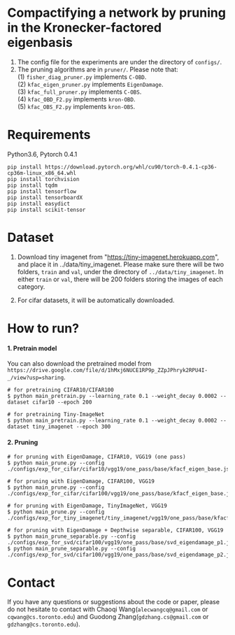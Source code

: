 # Compactifying a network by pruning in the Kronecker-factored eigenbasis
1. The config file for the experiments are under the directory of `configs/`.
2. The pruning algorithms are in `pruner/`. Please note that: <br>
   (1) `fisher_diag_pruner.py` implements `C-OBD`. <br>
   (2) `kfac_eigen_pruner.py` implements `EigenDamage`. <br>
   (3) `kfac_full_pruner.py` implements `C-OBS`. <br>
   (4) `kfac_OBD_F2.py` implements `kron-OBD`. <br>
   (5) `kfac_OBS_F2.py` implements `kron-OBS`.

# Requirements
Python3.6, Pytorch 0.4.1
```
pip install https://download.pytorch.org/whl/cu90/torch-0.4.1-cp36-cp36m-linux_x86_64.whl
pip install torchvision
pip install tqdm
pip install tensorflow
pip install tensorboardX
pip install easydict
pip install scikit-tensor
```

# Dataset
1. Download tiny imagenet from "https://tiny-imagenet.herokuapp.com", and place it in ../data/tiny_imagenet.
   Please make sure there will be two folders, `train` and `val`,  under the directory of `../data/tiny_imagenet`.
   In either `train` or `val`, there will be 200 folders storing the images of each category.
   
2. For cifar datasets, it will be automatically downloaded.



# How to run?

#### 1. Pretrain model
You can also download the pretrained model from `https://drive.google.com/file/d/1hMxj6NUCE1RP9p_ZZpJPhryk2RPU4I-_/view?usp=sharing`.
```
# for pretraining CIFAR10/CIFAR100
$ python main_pretrain.py --learning_rate 0.1 --weight_decay 0.0002 --dataset cifar10 --epoch 200

# for pretraining Tiny-ImageNet
$ python main_pretrain.py --learning_rate 0.1 --weight_decay 0.0002 --dataset tiny_imagenet --epoch 300
```


#### 2. Pruning
```
# for pruning with EigenDamage, CIFAR10, VGG19 (one pass)
$ python main_prune.py --config ./configs/exp_for_cifar/cifar10/vgg19/one_pass/base/kfacf_eigen_base.json

# for pruning with EigenDamage, CIFAR100, VGG19
$ python main_prune.py --config ./configs/exp_for_cifar/cifar100/vgg19/one_pass/base/kfacf_eigen_base.json

# for pruning with EigenDamage, TinyImageNet, VGG19
$ python main_prune.py --config ./configs/exp_for_tiny_imagenet/tiny_imagenet/vgg19/one_pass/base/kfacf_eigen_base.json

# for pruning with EigenDamage + Depthwise separable, CIFAR100, VGG19
$ python main_prune_separable.py --config ./configs/exp_for_svd/cifar100/vgg19/one_pass/base/svd_eigendamage_p1.json
$ python main_prune_separable.py --config ./configs/exp_for_svd/cifar100/vgg19/one_pass/base/svd_eigendamage_p2.json
```


# Contact
If you have any questions or suggestions about the code or paper, please do not hesitate to contact with Chaoqi Wang(`alecwangcq@gmail.com` or `cqwang@cs.toronto.edu`)
and Guodong Zhang(`gdzhang.cs@gmail.com` or `gdzhang@cs.toronto.edu`). 

